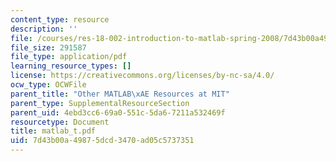 ```yaml
---
content_type: resource
description: ''
file: /courses/res-18-002-introduction-to-matlab-spring-2008/7d43b00a49875dcd3470ad05c5737351_matlab_t.pdf
file_size: 291587
file_type: application/pdf
learning_resource_types: []
license: https://creativecommons.org/licenses/by-nc-sa/4.0/
ocw_type: OCWFile
parent_title: "Other MATLAB\xAE Resources at MIT"
parent_type: SupplementalResourceSection
parent_uid: 4ebd3cc6-69a0-551c-5da6-7211a532469f
resourcetype: Document
title: matlab_t.pdf
uid: 7d43b00a-4987-5dcd-3470-ad05c5737351
---
```


